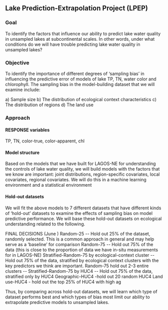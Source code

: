 ## Lake Prediction-Extrapolation Project (LPEP)

### Goal
To identify the factors that influence our ability to predict lake water quality in unsampled lakes at subcontinental scales. In other words, under what conditions do we will have trouble predicting lake water quality in unsampled lakes? 

### Objective
To identify the importance of different degrees of ‘sampling bias’ in influencing the predictive error of models of lake TP, TN, water color and chlorophyll. The sampling bias in the model-building dataset that we will examine include:

a)  Sample size 
b)  The distribution of ecological context characteristics 
c)  The distribution of regions 
d)  The land use

### Approach
#### RESPONSE variables
TP, TN, color-true, color-apparent, chl

#### Model structure
Based on the models that we have built for LAGOS-NE for understanding the controls of lake water quality, we will build models with the factors that we know are important: joint distributions, region-specific covariates, local covariates, regional covariates. We will do this in a machine learning environment and a statistical environment

#### Hold-out datasets
We will fit the above models to 7 different datasets that have different kinds of ‘hold-out’ datasets to examine the effects of sampling bias on model predictive performance. We will base these hold-out datasets on ecological understanding related to the following. 

FINAL DECISIONS (June )
Random-25 -- Hold out 25% of the dataset, randomly selected. This is a common approach in general and may help serve as a ‘baseline’ for comparison
Random-75 -- Hold out 75% of the data (this is close to the proportion of data we have in-situ measurements for in LAGOS-NE)
Stratified-Random-75 by ecological-context cluster -- Hold out 75% of the data, stratified by ecological context clusters with the key predictors we think are important.
Random-75 hold out 2-3 entire clusters -- 
Stratified-Random-75 by HUC4 -- Hold out 75% of the data, stratified only by HUC4
Geographic-HUC4 -hold out 20 random HUC4
Land use-HUC4 - hold out the top 25% of HUC4 with high ag

Thus, by comparing across hold-out datasets, we will learn which type of dataset performs best and which types of bias most limit our ability to extrapolate predictive models to unsampled lakes.
